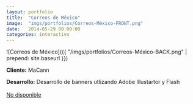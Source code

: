 ```yaml
---
layout:	portfolio
title:	"Correos de México"
image:	"imgs/portfolios/Correos-México-FRONT.png"
date:   2014-05-29 00:00:00
categories: interactivo
---
```

![Correos de México]({{ "/imgs/portfolios/Correos-México-BACK.png" | prepend: site.baseurl }})

**Cliente:** MaCann

**Desarrollo:** Desarrollo de banners utlizando Adobe Illustartor y Flash 
<br><br>
<a class="link" href="#" target="blank"> No disponible</a>